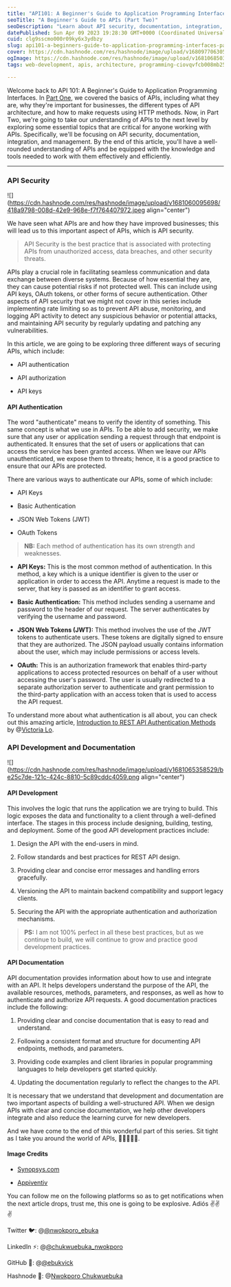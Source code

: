 ```yaml
---
title: "API101: A Beginner's Guide to Application Programming Interfaces (Part Two)"
seoTitle: "A Beginner's Guide to APIs (Part Two)"
seoDescription: "Learn about API security, documentation, integration, and management in Part Two of API101: A Beginner's Guide to Application Programming Interfaces"
datePublished: Sun Apr 09 2023 19:28:30 GMT+0000 (Coordinated Universal Time)
cuid: clg9sscmo000r09ky6x3ydbzy
slug: api101-a-beginners-guide-to-application-programming-interfaces-part-two
cover: https://cdn.hashnode.com/res/hashnode/image/upload/v1680977063050/ab68c030-23b5-4d58-9e2f-b8210af33440.png
ogImage: https://cdn.hashnode.com/res/hashnode/image/upload/v1681068503321/94256792-9777-4344-b155-39e8a20488cb.jpeg
tags: web-development, apis, architecture, programming-ciovqvfcb008mb253jrczo9ye, web-services

---
```


Welcome back to API 101: A Beginner's Guide to Application Programming Interfaces. In [Part One](https://codedaddy.hashnode.dev/api-101-a-beginners-guide-to-application-programming-interfaces-part-one), we covered the basics of APIs, including what they are, why they're important for businesses, the different types of API architecture, and how to make requests using HTTP methods. Now, in Part Two, we're going to take our understanding of APIs to the next level by exploring some essential topics that are critical for anyone working with APIs. Specifically, we'll be focusing on API security, documentation, integration, and management. By the end of this article, you'll have a well-rounded understanding of APIs and be equipped with the knowledge and tools needed to work with them effectively and efficiently.

---

### API Security

![](https://cdn.hashnode.com/res/hashnode/image/upload/v1681060095698/418a9798-008d-42e9-968e-f7f764407972.jpeg align="center")

We have seen what APIs are and how they have improved businesses; this will lead us to this important aspect of APIs, which is API security.

> API Security is the best practice that is associated with protecting APIs from unauthorized access, data breaches, and other security threats.

APIs play a crucial role in facilitating seamless communication and data exchange between diverse systems. Because of how essential they are, they can cause potential risks if not protected well. This can include using API keys, OAuth tokens, or other forms of secure authentication. Other aspects of API security that we might not cover in this series include implementing rate limiting so as to prevent API abuse, monitoring, and logging API activity to detect any suspicious behavior or potential attacks, and maintaining API security by regularly updating and patching any vulnerabilities.

In this article, we are going to be exploring three different ways of securing APIs, which include:

* API authentication
    
* API authorization
    
* API keys
    

#### API Authentication

The word "authenticate" means to verify the identity of something. This same concept is what we use in APIs. To be able to add security, we make sure that any user or application sending a request through that endpoint is authenticated. It ensures that the set of users or applications that can access the service has been granted access. When we leave our APIs unauthenticated, we expose them to threats; hence, it is a good practice to ensure that our APIs are protected.

There are various ways to authenticate our APIs, some of which include:

* API Keys
    
* Basic Authentication
    
* JSON Web Tokens (JWT)
    
* OAuth Tokens
    

> **NB:** Each method of authentication has its own strength and weaknesses.

* **API Keys:** This is the most common method of authentication. In this method, a key which is a unique identifier is given to the user or application in order to access the API. Anytime a request is made to the server, that key is passed as an identifier to grant access.
    
* **Basic Authentication:** This method includes sending a username and password to the header of our request. The server authenticates by verifying the username and password.
    
* **JSON Web Tokens (JWT):** This method involves the use of the JWT tokens to authenticate users. These tokens are digitally signed to ensure that they are authorized. The JSON payload usually contains information about the user, which may include permissions or access levels.
    
* **OAuth:** This is an authorization framework that enables third-party applications to access protected resources on behalf of a user without accessing the user's password. The user is usually redirected to a separate authorization server to authenticate and grant permission to the third-party application with an access token that is used to access the API request.
    

To understand more about what authentication is all about, you can check out this amazing article, [Introduction to REST API Authentication Methods](https://lo-victoria.com/introduction-to-rest-api-authentication-methods) by @[Victoria Lo](@victoria).

### API Development and Documentation

![](https://cdn.hashnode.com/res/hashnode/image/upload/v1681065358529/be25c7de-121c-424c-8810-5c89cddc4059.png align="center")

#### API Development

This involves the logic that runs the application we are trying to build. This logic exposes the data and functionality to a client through a well-defined interface. The stages in this process include designing, building, testing, and deployment. Some of the good API development practices include:

1. Design the API with the end-users in mind.
    
2. Follow standards and best practices for REST API design.
    
3. Providing clear and concise error messages and handling errors gracefully.
    
4. Versioning the API to maintain backend compatibility and support legacy clients.
    
5. Securing the API with the appropriate authentication and authorization mechanisms.
    

> **PS:** I am not 100% perfect in all these best practices, but as we continue to build, we will continue to grow and practice good development practices.

#### API Documentation

API documentation provides information about how to use and integrate with an API. It helps developers understand the purpose of the API, the available resources, methods, parameters, and responses, as well as how to authenticate and authorize API requests. A good documentation practices include the following:

1. Providing clear and concise documentation that is easy to read and understand.
    
2. Following a consistent format and structure for documenting API endpoints, methods, and parameters.
    
3. Providing code examples and client libraries in popular programming languages to help developers get started quickly.
    
4. Updating the documentation regularly to reflect the changes to the API.
    

It is necessary that we understand that development and documentation are two important aspects of building a well-structured API. When we design APIs with clear and concise documentation, we help other developers integrate and also reduce the learning curve for new developers.

And we have come to the end of this wonderful part of this series. Sit tight as I take you around the world of APIs, 🚀🚀🚀🚀🚀.  

#### Image Credits

* [Synopsys.com](https://www.synopsys.com/blogs/software-security/api-security-testing/)
    
* [Appiventiv](https://appinventiv.com/blog/complete-guide-to-api-development/)
    

You can follow me on the following platforms so as to get notifications when the next article drops, trust me, this one is going to be explosive. Adiós ✌✌✌

Twitter 🐦: @[@nwokporo_ebuka](@nwokporo_ebuka)

LinkedIn ⚡: @[@chukwuebuka_nwokporo](@chukwuebuka_nwokporo)

GitHub 🚀: @[@ebukvick](@ebukvick)

Hashnode 📗: @[Nwokporo Chukwuebuka](@codeDaddy)